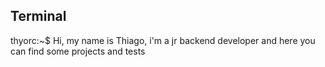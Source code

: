 ## Terminal

thyorc:~$ Hi, my name is Thiago, i'm a jr backend developer and here you can find some projects and tests
